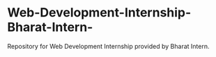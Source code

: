 # Web-Development-Internship-Bharat-Intern-
Repository for Web Development Internship provided by Bharat Intern.
